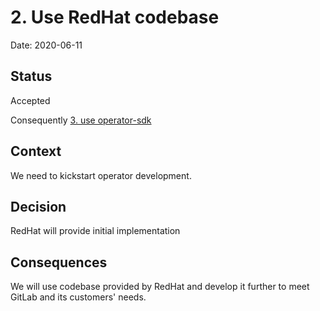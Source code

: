 # 2. Use RedHat codebase

Date: 2020-06-11

## Status

Accepted

Consequently [3. use operator-sdk](0003-use-operator-sdk.md)

## Context

We need to kickstart operator development.

## Decision

RedHat will provide initial implementation

## Consequences

We will use codebase provided by RedHat and develop it further to meet GitLab and its customers' needs.
